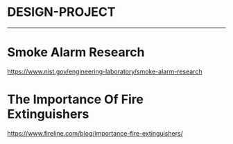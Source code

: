 # DESIGN-PROJECT

---
# Smoke Alarm Research
https://www.nist.gov/engineering-laboratory/smoke-alarm-research

# The Importance Of Fire Extinguishers
https://www.fireline.com/blog/importance-fire-extinguishers/


